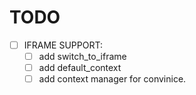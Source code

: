 # TODO

- [ ] IFRAME SUPPORT:
    - [ ] add switch_to_iframe
    - [ ] add default_context
    - [ ] add context manager for convinice.